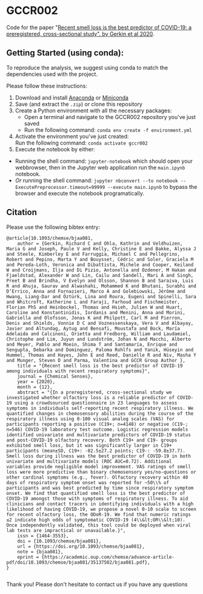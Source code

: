 # GCCR002

Code for the paper "[Recent smell loss is the best predictor of COVID-19: a preregistered, cross-sectional study". by Gerkin et al 2020](https://doi.org/10.1093/chemse/bjaa081).


## Getting Started (using conda):

To reproduce the analysis, we suggest using conda to match the dependencies used with the project. 

Please follow these instructions:

1. Download and install [Anaconda](https://docs.anaconda.com/anaconda/install/) or [Miniconda](https://docs.conda.io/projects/continuumio-conda/en/latest/user-guide/install/index.html)
2. Save (and extract the `.zip`) or clone this repository
3. Create a Python environment with all the necessary packages:
   * Open a terminal and navigate to the GCCR002 repository you've just saved
   * Run the following command: `conda env create -f environment.yml`
4. Activate the environment you've just created:  
   Run the following command: `conda activate gccr002`
5. Execute the notebook by either:
  - Running the shell command: `jupyter-notebook` which should open your webbrowser, then in the Jupyter web application run the `main.ipynb` notebook.
  - *Or* running the shell command: `jupyter nbconvert --to notebook --ExecutePreprocessor.timeout=99999 --execute main.ipynb` to bypass the browser and execute the notebook programatically.


## Citation

Please use the following bibtex entry:

```
@article{10.1093/chemse/bjaa081,
    author = {Gerkin, Richard C and Ohla, Kathrin and Veldhuizen, Maria G and Joseph, Paule V and Kelly, Christine E and Bakke, Alyssa J and Steele, Kimberley E and Farruggia, Michael C and Pellegrino, Robert and Pepino, Marta Y and Bouysset, Cédric and Soler, Graciela M and Pereda-Loth, Veronica and Dibattista, Michele and Cooper, Keiland W and Croijmans, Ilja and Di Pizio, Antonella and Ozdener, M Hakan and Fjaeldstad, Alexander W and Lin, Cailu and Sandell, Mari A and Singh, Preet B and Brindha, V Evelyn and Olsson, Shannon B and Saraiva, Luis R and Ahuja, Gaurav and Alwashahi, Mohammed K and Bhutani, Surabhi and D’Errico, Anna and Fornazieri, Marco A and Golebiowski, Jérôme and Hwang, Liang-Dar and Öztürk, Lina and Roura, Eugeni and Spinelli, Sara and Whitcroft, Katherine L and Faraji, Farhoud and Fischmeister, Florian PhS and Heinbockel, Thomas and Hsieh, Julien W and Huart, Caroline and Konstantinidis, Iordanis and Menini, Anna and Morini, Gabriella and Olofsson, Jonas K and Philpott, Carl M and Pierron, Denis and Shields, Vonnie D C and Voznessenskaya, Vera V and Albayay, Javier and Altundag, Aytug and Bensafi, Moustafa and Bock, María Adelaida and Calcinoni, Orietta and Fredborg, William and Laudamiel, Christophe and Lim, Juyun and Lundström, Johan N and Macchi, Alberto and Meyer, Pablo and Moein, Shima T and Santamaría, Enrique and Sengupta, Debarka and Dominguez, Paloma Rohlfs and Yanik, Hüseyin and Hummel, Thomas and Hayes, John E and Reed, Danielle R and Niv, Masha Y and Munger, Steven D and Parma, Valentina and GCCR Group Author },
    title = "{Recent smell loss is the best predictor of COVID-19 among individuals with recent respiratory symptoms}",
    journal = {Chemical Senses},
    year = {2020},
    month = {12},
    abstract = "{In a preregistered, cross-sectional study we investigated whether olfactory loss is a reliable predictor of COVID-19 using a crowdsourced questionnaire in 23 languages to assess symptoms in individuals self-reporting recent respiratory illness. We quantified changes in chemosensory abilities during the course of the respiratory illness using 0-100 visual analog scales (VAS) for participants reporting a positive (C19+; n=4148) or negative (C19-; n=546) COVID-19 laboratory test outcome. Logistic regression models identified univariate and multivariate predictors of COVID-19 status and post-COVID-19 olfactory recovery. Both C19+ and C19- groups exhibited smell loss, but it was significantly larger in C19+ participants (mean±SD, C19+: -82.5±27.2 points; C19-: -59.8±37.7). Smell loss during illness was the best predictor of COVID-19 in both univariate and multivariate models (ROC AUC=0.72). Additional variables provide negligible model improvement. VAS ratings of smell loss were more predictive than binary chemosensory yes/no-questions or other cardinal symptoms (e.g., fever). Olfactory recovery within 40 days of respiratory symptom onset was reported for ~50\\% of participants and was best predicted by time since respiratory symptom onset. We find that quantified smell loss is the best predictor of COVID-19 amongst those with symptoms of respiratory illness. To aid clinicians and contact tracers in identifying individuals with a high likelihood of having COVID-19, we propose a novel 0-10 scale to screen for recent olfactory loss, the ODoR-19. We find that numeric ratings ≤2 indicate high odds of symptomatic COVID-19 (4\\&lt;OR\\&lt;10). Once independently validated, this tool could be deployed when viral lab tests are impractical or unavailable.}",
    issn = {1464-3553},
    doi = {10.1093/chemse/bjaa081},
    url = {https://doi.org/10.1093/chemse/bjaa081},
    note = {bjaa081},
    eprint = {https://academic.oup.com/chemse/advance-article-pdf/doi/10.1093/chemse/bjaa081/35137502/bjaa081.pdf},
}


```


Thank you! Please don't hesitate to contact us if you have any questions  


